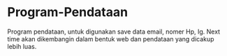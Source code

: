 # Program-Pendataan
 Program pendataan, untuk digunakan save data email, nomer Hp, Ig. Next time akan dikembangin dalam bentuk web dan pendataan yang dicakup lebih luas.
